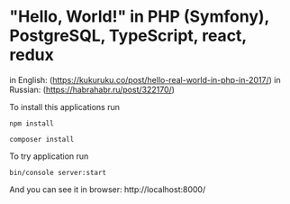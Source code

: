 "Hello, World!" in PHP (Symfony), PostgreSQL, TypeScript, react, redux
=================

in English: (https://kukuruku.co/post/hello-real-world-in-php-in-2017/)
in Russian: (https://habrahabr.ru/post/322170/)

To install this applications run

```npm install```

```composer install```

To try application run

```bin/console server:start```

And you can see it in browser: http://localhost:8000/

